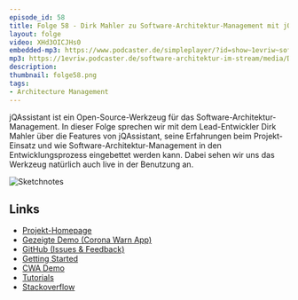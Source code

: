 ```yaml
---
episode_id: 58
title: Folge 58 - Dirk Mahler zu Software-Architektur-Management mit jQAssistant
layout: folge
video: XHd3OICJHs0
embedded-mp3: https://www.podcaster.de/simpleplayer/?id=show~1evriw~software-architektur-im-stream~pod-f464b75a667f473e4694143ab1&v=1620403958
mp3: https://1evriw.podcaster.de/software-architektur-im-stream/media/DirkMahler.mp3
description: 
thumbnail: folge58.png
tags:
- Architecture Management
---
```


jQAssistant ist ein Open-Source-Werkzeug für das
Software-Architektur-Management. In dieser Folge sprechen wir mit dem
Lead-Entwickler Dirk Mahler über die Features von jQAssistant, seine
Erfahrungen beim Projekt-Einsatz und wie
Software-Architektur-Management in den Entwicklungsprozess eingebettet
werden kann. Dabei sehen wir uns das Werkzeug natürlich auch live in
der Benutzung an.

![Sketchnotes](/sketchnotes/folge58.jpg)

## Links

* [Projekt-Homepage](https://jqassistant.org)
* [Gezeigte Demo (Corona Warn App)](https://github.com/jqassistant-demo/cwa-server)
* [GitHub (Issues & Feedback)](https://github.com/jqassistant/jqassistant)
* [Getting Started](https://jqassistant.org/get-started/)
* [CWA Demo](https://github.com/jqassistant-demo/cwa-server)
* [Tutorials](https://101.jqassistant.org/startpage/)
* [Stackoverflow](https://stackoverflow.com/questions/tagged/jqassistant)
